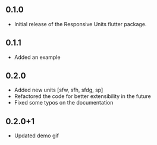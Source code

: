 ## 0.1.0
- Initial release of the Responsive Units flutter package.

## 0.1.1
- Added an example

## 0.2.0
- Added new units [sfw, sfh, sfdg, sp]
- Refactored the code for better extensibility in the future
- Fixed some typos on the documentation

## 0.2.0+1
- Updated demo gif
